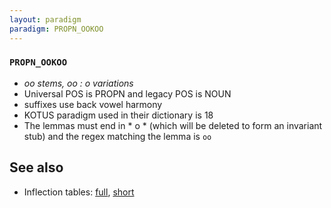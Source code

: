 ```yaml
---
layout: paradigm
paradigm: PROPN_OOKOO
---
```

### ` PROPN_OOKOO `

* _oo stems, oo : o variations_
* Universal POS is PROPN and legacy POS is NOUN
* suffixes use back vowel harmony
* KOTUS paradigm used in their dictionary is 18
* The lemmas must end in * o * (which will be deleted to form an invariant stub) and the regex matching the lemma is ` oo `

## See also

* Inflection tables: [full](gen/O/Ookoo.html), [short](gen/O/Ookoo_wikt.html)

